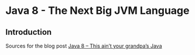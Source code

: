 Java 8 - The Next Big JVM Language
==================================

## Introduction

Sources for the blog post [Java 8 – This ain’t your grandpa’s Java](http://aruld.info/java-8-this-aint-your-grandpas-java/)
